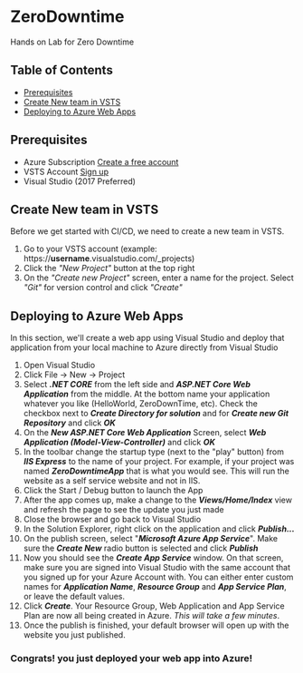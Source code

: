 # ZeroDowntime
Hands on Lab for Zero Downtime

## Table of Contents
* [Prerequisites](#prerequisites)
* [Create New team in VSTS](#create-new-team-in-vsts)
* [Deploying to Azure Web Apps](#deploying-to-azure-web-apps)

## Prerequisites
- Azure Subscription [Create a free account](https://azure.microsoft.com/en-us/free/)
- VSTS Account [Sign up](https://docs.microsoft.com/en-us/vsts/accounts/create-account-msa-or-work-student)
- Visual Studio (2017 Preferred)

## Create New team in VSTS
Before we get started with CI/CD, we need to create a new team in VSTS.

1. Go to your VSTS account (example: https://__username__.visualstudio.com/_projects)
2. Click the *"New Project"* button at the top right
3. On the *"Create new Project"* screen, enter a name for the project. Select *"Git"* for version control and click *"Create"*

## Deploying to Azure Web Apps
In this section, we'll create a web app using Visual Studio and deploy that application from your local machine to Azure directly from Visual Studio

1. Open Visual Studio
2. Click File -> New -> Project
3. Select __*.NET CORE*__ from the left side and __*ASP.NET Core Web Application*__ from the middle. At the bottom name your application whatever you like (HelloWorld, ZeroDownTime, etc). Check the checkbox next to __*Create Directory for solution*__ and for __*Create new Git Repository*__ and click __*OK*__
4. On the __*New ASP.NET Core Web Application*__ Screen, select __*Web Application (Model-View-Controller)*__ and click __*OK*__
5. In the toolbar change the startup type (next to the "play" button) from *__IIS Express__* to the name of your project. For example, if your project was named *__ZeroDowntimeApp__* that is what you would see. This will run the website as a self service website and not in IIS.
6. Click the Start / Debug button to launch the App
7. After the app comes up, make a change to the *__Views/Home/Index__* view and refresh the page to see the update you just made
8. Close the browser and go back to Visual Studio
9. In the Solution Explorer, right click on the application and click __*Publish...*__
10. On the publish screen, select "__*Microsoft Azure App Service*__". Make sure the __*Create New*__ radio button is selected and click __*Publish*__
11. Now you should see the __*Create App Service*__ window. On that screen, make sure you are signed into Visual Studio with the same account that you signed up for your Azure Account with. You can either enter custom names for *__Application Name__*, *__Resource Group__* and *__App Service Plan__*, or leave the default values.
12. Click *__Create__*. Your Resource Group, Web Application and App Service Plan are now all being created in Azure. *This will take a few minutes*. 
13. Once the publish is finished, your default browser will open up with the website you just published. 

### Congrats! you just deployed your web app into Azure!



